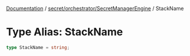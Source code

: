 [Documentation](../../../../index.md) / [secret/orchestrator/SecretManagerEngine](../index.md) / StackName

# Type Alias: StackName

```ts
type StackName = string;
```
